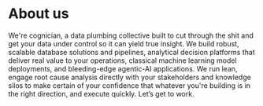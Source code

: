 # About us

We're cognician, a data plumbing collective built to cut through the shit and get your data under control so it can yield true insight. We build robust, scalable database solutions and pipelines, analytical decision platforms that deliver real value to your operations, classical machine learning model deployments, and bleeding-edge agentic-AI applications. We run lean, engage root cause analysis directly with your stakeholders and knowledge silos to make certain of your confidence that whatever you're building is in the right direction, and execute quickly. Let’s get to work.